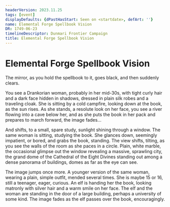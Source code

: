 ```yaml
---
headerVersion: 2023.11.25
tags: [event]
displayDefaults: {dPastHasStart: Seen on <startdate>, defArt: ''}
name: Elemental Forge Spellbook Vision
DR: 1749-06-23
timelineDescriptor: Dunmari Frontier Campaign
title: Elemental Forge Spellbook Vision
---
```

# Elemental Forge Spellbook Vision

The mirror, as you hold the spellbook to it, goes black, and then suddenly clears. 

You see a Drankorian woman, probably in her mid-30s, with tight curly hair and a dark face hidden in shadows, dressed in plain silk robes and a traveling cloak. She is sitting by a cold campfire, looking down at the book, as the sun rises. As she stands, a resolute look on her face, you see a river flowing into a cave below her, and as she puts the book in her pack and prepares to march forward, the image fades...

And shifts, to a small, spare study, sunlight shining through a window. The same woman is sitting, studying the book. She glances down, seemingly impatient, or bored, and grabs the book, standing. The view shifts, tilting, as you see the walls of the room as she paces in a circle. Plain, white marble, the occasional glimpse out the window revealing a massive, sprawling city, the grand dome of the Cathedral of the Eight Divines standing out among a dense panorama of buildings, domes as far as the eye can see. 

The image jumps once more. A younger version of the same woman, wearing a plain, simple outfit, mended several times. She is maybe 15 or 16, still a teenager, eager, curious. An elf is handing her the book, looking matronly with silver hair and a warm smile on her face. The elf and the woman are standing in the door of a large building, perhaps a university of some kind. The image fades as the elf passes over the book, encouragingly. 